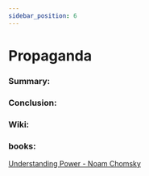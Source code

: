 ```yaml
---
sidebar_position: 6
---
```


# Propaganda

### Summary: 



### Conclusion:



### Wiki:



### books:

[Understanding Power - Noam Chomsky](https://www.goodreads.com/book/show/194805.Understanding_Power)


